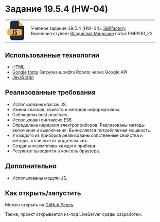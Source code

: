 # Задание 19.5.4 (HW-04)

<table>
  <tr>
    <td>
      <img src="./assets/images/js64.png">
    </td>
    <td>
      Учебное задание 19.5.4 (HW-04). 
      <a href="https://skillfactory.ru/">Skillfactory</a><br> 
      Выполнил студент <a href="https://github.com/Vlad-Miroshin">Владислав Мирошин</a> поток PHPPRO_22 
    </td>
  </tr>
</table>

## Использованные технологии

- [HTML](https://www.w3.org/TR/2021/SPSD-html52-20210128/)
- [Google fonts](https://fonts.google.com/specimen/Roboto) Загрузка шрифта Roboto через Google API
- [JavaScript](https://262.ecma-international.org)

## Реализованные требования

- Использованы классы JS.
- Имена классов, свойств и методов информативны.
- Соблюдены best practices.
- Использован синтаксис ES6.
- Определена иерархия электроприборов. Реализованы методы включения и выключения. Вычисляется потребляемая мощность.
- У каждого из приборов реализованы собственные свойства и методы, отличные от родительских.
- Созданы экземпляры каждого прибора.
- Результат выводится в консоль браузера.

## Дополнительно

- Использованы модули JS.

## Как открыть/запустить

Можно открыть на [GitHub Pages](https://vlad-miroshin.github.io/module19_homework/).

Также, проект открывается из-под LiveServer среды разработки.
